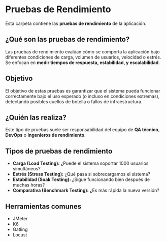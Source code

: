 # Pruebas de Rendimiento

Esta carpeta contiene las **pruebas de rendimiento** de la aplicación.

## ¿Qué son las pruebas de rendimiento?

Las pruebas de rendimiento evalúan cómo se comporta la aplicación bajo diferentes condiciones de carga, volumen de usuarios, velocidad o estrés. Se enfocan en **medir tiempos de respuesta, estabilidad, y escalabilidad**.

## Objetivo

El objetivo de estas pruebas es garantizar que el sistema pueda funcionar correctamente bajo el uso esperado (o incluso en condiciones extremas), detectando posibles cuellos de botella o fallos de infraestructura.

## ¿Quién las realiza?

Este tipo de pruebas suele ser responsabilidad del equipo de **QA técnico**, **DevOps** o **Ingenieros de rendimiento**.

## Tipos de pruebas de rendimiento

- **Carga (Load Testing):** ¿Puede el sistema soportar 1000 usuarios simultáneos?
- **Estrés (Stress Testing):** ¿Qué pasa si sobrecargamos el sistema?
- **Estabilidad (Soak Testing):** ¿Sigue funcionando bien después de muchas horas?
- **Comparativa (Benchmark Testing):** ¿Es más rápida la nueva versión?

## Herramientas comunes

- JMeter
- K6
- Gatling
- Locust
